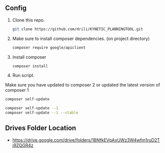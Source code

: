 ## Config

1. Clone this repo.
    ```sh
    git clone https://github.com/drili/KYNETIC_PLANNINGTOOL.git
    ```

2. Make sure to install composer dependencies. (on project directory)
    ```sh
    composer require google/apiclient
    ```

3. Install composer
    ```sh
    composer install
    ```

4. Run script.

Make sure you have updated to composer 2 or updated the latest version of composer 1
```sh
composer self-update
```

```sh
composer self-update --1
composer self-update --1 --stable
```

## Drives Folder Location
- https://drive.google.com/drive/folders/1BNfkEVpAxUWz3W4wfm1ruD2Tj9ZQGR4z
